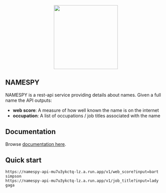 <p align="center">
    <a href="https://namespy.ml"><img src="https://raw.githubusercontent.com/RaidasGrisk/names_app/master/web/src/assets/Picture1.png" width="200" height="200"/></a>
</p>

## NAMESPY

NAMESPY is a rest-api service providing details about names. Given a full name the API outputs:
* <b>web score</b>: A measure of how well known the name is on the internet  
* <b>occupation</b>: A list of occupations / job titles associated with the name

## Documentation

Browse [documentation here](https://www.namespy.dev/#/Docs).

## Quick start

```
https://namespy-api-mu7u3ykctq-lz.a.run.app/v1/web_score?input=bart simpson
https://namespy-api-mu7u3ykctq-lz.a.run.app/v1/job_title?input=lady gaga
```
